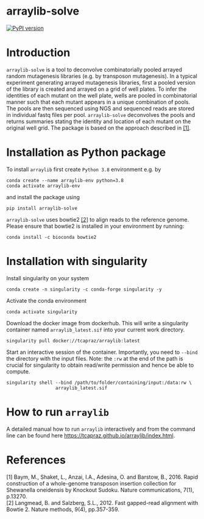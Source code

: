 # arraylib-solve

[![PyPI version](https://badge.fury.io/py/arraylib-solve.svg)](https://badge.fury.io/py/arraylib-solve)

# Introduction

`arraylib-solve` is a tool to deconvolve combinatorially pooled arrayed random mutagenesis libraries (e.g. by transposon mutagenesis). In a typical experiment generating arrayed mutagenesis libraries, first a pooled version of the library is created and arrayed on a grid of well plates. To infer the identities of each mutant on the well plate, wells are pooled in combinatorial manner such that each mutant appears in a unique combination of pools. The pools are then sequenced using NGS and sequenced reads are stored in individual fastq files per pool. `arraylib-solve` deconvolves the pools and returns summaries stating the identity and location of each mutant on the original well grid. The package is based on the approach described in [[1]](#1).

# Installation as Python package

To install `arraylib` first create `Python 3.8` environment e.g. by

```
conda create --name arraylib-env python=3.8
conda activate arraylib-env
```

and install the package using 

```
pip install arraylib-solve
```

`arraylib-solve` uses bowtie2 [[2]](#2) to align reads to the reference genome. Please ensure that bowtie2 is installed in your environment by running:

```
conda install -c bioconda bowtie2
```

# Installation with singularity

Install singularity on your system 

```
conda create -n singularity -c conda-forge singularity -y
```

Activate the conda environment
```
conda activate singularity
```

Download the docker image from dockerhub. This will write a singularity container named `arraylib_latest.sif` into your current work directory.
```
singularity pull docker://tcapraz/arraylib:latest

```

Start an interactive session of the container. Importantly, you need to `--bind` the directory with the input files. 
Note: the `:rw` at the end of the path is crucial for singularity to obtain read/write permission and hence be able to compute.
```
singularity shell --bind /path/to/folder/containing/input:/data:rw \
                  arraylib_latest.sif
```

# How to run `arraylib`

A detailed manual how to run `arraylib` interactively and from the command line can be found here https://tcapraz.github.io/arraylib/index.html.

# References
<a id="1">[1]</a> 
Baym, M., Shaket, L., Anzai, I.A., Adesina, O. and Barstow, B., 2016. Rapid construction of a whole-genome transposon insertion collection for Shewanella oneidensis by Knockout Sudoku. Nature communications, 7(1), p.13270.\
<a id="2">[2]</a> 
Langmead, B. and Salzberg, S.L., 2012. Fast gapped-read alignment with Bowtie 2. Nature methods, 9(4), pp.357-359.

